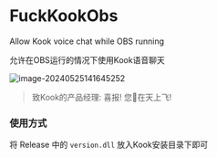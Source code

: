 # FuckKookObs
Allow Kook voice chat while OBS running

允许在OBS运行的情况下使用Kook语音聊天



![image-20240525141645252](https://s2.loli.net/2024/05/25/ymq7H2fJtVLxgke.png)

> 致Kook的产品经理: 喜报! 您🐴在天上飞!



### 使用方式

将 Release 中的 `version.dll` 放入Kook安装目录下即可
